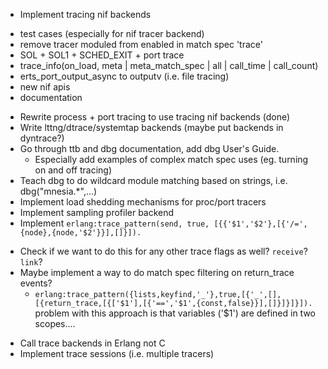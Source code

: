 * Implement tracing nif backends
 - test cases (especially for nif tracer backend)
  - remove tracer moduled from enabled in match spec 'trace'
  - SOL + SOL1 + SCHED_EXIT + port trace
  - trace_info(on_load, meta | meta_match_spec | all | call_time | call_count)
  - erts_port_output_async to outputv (i.e. file tracing)
  - new nif apis
 - documentation
* Rewrite process + port tracing to use tracing nif backends (done)
* Write lttng/dtrace/systemtap backends (maybe put backends in dyntrace?)
* Go through ttb and dbg documentation, add dbg User's Guide.
  - Especially add examples of complex match spec uses (eg. turning on and off tracing)
* Teach dbg to do wildcard module matching based on strings, i.e. dbg("mnesia.*",...)
* Implement load shedding mechanisms for proc/port tracers
* Implement sampling profiler backend
* Implement `erlang:trace_pattern(send, true, [{{'$1','$2'},[{'/=',{node},{node,'$2'}}],[]}]).`
 - Check if we want to do this for any other trace flags as well? `receive`? `link`?
 - Maybe implement a way to do match spec filtering on return_trace events?
   - `erlang:trace_pattern({lists,keyfind,'_'},true,[{'_',[],[{return_trace,[{['$1'],[{'==','$1',{const,false}}],[]}]}]}]).`
     problem with this approach is that variables ('$1') are defined in two scopes....
* Call trace backends in Erlang not C
* Implement trace sessions (i.e. multiple tracers)
